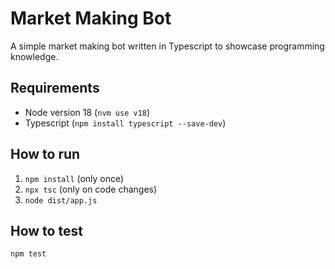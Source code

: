 # Market Making Bot

A simple market making bot written in Typescript to showcase programming knowledge.

## Requirements
- Node version 18 (``nvm use v18``)
- Typescript (``npm install typescript --save-dev``)


## How to run
1. ``npm install`` (only once)
2. ``npx tsc`` (only on code changes)
3. ``node dist/app.js`` 

## How to test
``npm test``
